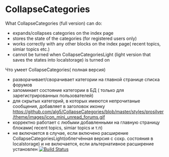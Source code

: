 CollapseCategories
==================
What CollapseCategories (full version) can do:
- expands/collapses categories on the index page
- stores the state of the categories (for registered users only)
- works correctly with any other blocks on the index page( recent topics, simiar topics etc.)
- cannot be turned when CollapseCategoriesLight (light version that saves the states into localstorage) is turned on


Что умеет CollapseCategories( полная версия)
- разворачивает/сворачивает категории на главной странице списка форумов
- запоминает состояние категории в БД ( только для зарегистрированных пользователей)
- для скрытых категорий, в которых имеются непрочитаные сообщения, добавляет в заголовок иконку https://github.com/alg5/CollapseCategories/blob/master/styles/prosilver/theme/images/icon_mini_unread_forums.gif
- корректно работает с любыми добавленными на главную страницу блоками( recent topics, simiar topics и т.п)
- не включается в случае, если включено расширение CollapseCategoriesLight(облегчённая версия с сохр. состояния в localstorage) и не включается, если альтернативное расширение установлен
[![Build Status](https://travis-ci.org/alg5/CollapseCategories.svg?branch=master)](https://travis-ci.org/alg5/CollapseCategories)

